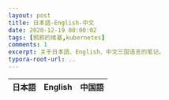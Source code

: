 ```yaml
---
layout: post
title: 日本語-English-中文
date: 2020-12-19 00:00:02
tags: [鸦鸦的维基,kubernetes]
comments: 1
excerpt: 关于日本語、English、中文三国语言的笔记。
typora-root-url: ..
---
```


<input id="datatable_url" name="prodId" type="hidden" value="https://gist.githubusercontent.com/caliburn1994/fa8d2e0eacaa78f1a6251b60a56ee712/raw/ec4ecc8ae88455feb12c20a5bb8e1f985c2a57a4/gistfile1.txt">

<table id="datatable" class="display" style="width:50%">
    <thead>
    <tr>
        <th>日本語</th>
        <th>English</th>
        <th>中国語</th>
    </tr>
    </thead>
</table>







